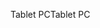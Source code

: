 <span data-ttu-id="283ed-101">Tablet PC</span><span class="sxs-lookup"><span data-stu-id="283ed-101">Tablet PC</span></span>